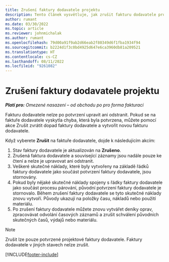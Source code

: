 ```yaml
---
title: Zrušení faktury dodavatele projektu
description: Tento článek vysvětluje, jak zrušit fakturu dodavatele projektu v Microsoft Dynamics 365 Project Operations a finanční dopad zrušení faktury dodavatele projektu.
author: rumant
ms.date: 03/30/2022
ms.topic: article
ms.reviewer: johnmichalak
ms.author: rumant
ms.openlocfilehash: 79d00a91f9ab2d66eab2f80349d6f1fba1934f94
ms.sourcegitcommit: b2224d1f3c0bd4925d647e6ca3960db81a209521
ms.translationtype: HT
ms.contentlocale: cs-CZ
ms.lasthandoff: 08/11/2022
ms.locfileid: "9261082"
---
```

# <a name="cancel-a-project-vendor-invoice"></a>Zrušení faktury dodavatele projektu

_**Platí pro:** Omezené nasazení – od obchodu po pro forma fakturaci_

Fakturu dodavatele nelze po potvrzení upravit ani odstranit. Pokud se na faktuře dodavatele vyskytla chyba, která byla potvrzena, můžete pomocí akce Zrušit zvrátit dopad faktury dodavatele a vytvořit novou fakturu dodavatele.

Když vyberete **Zrušit** na faktuře dodavatele, dojde k následujícím akcím:

1. Stav faktury dodavatele je aktualizován na **Zrušeno**.
2. Zrušená faktura dodavatele a související záznamy jsou nadále pouze ke čtení a nelze je upravovat ani odstranit.
3. Veškeré skutečné náklady, které byly vytvořeny na základě řádků faktury dodavatele jako součást potvrzení faktury dodavatele, jsou stornovány.
4. Pokud byly nějaké skutečné náklady spojeny s řádky faktury dodavatele jako součást procesu párování, původní potvrzení faktury dodavatele je stornovalo. Během zrušení faktury dodavatele se tyto skutečné náklady znovu vytvoří. Původy ukazují na položky času, nákladů nebo použití materiálu.
5. Po zrušení faktury dodavatele můžete znovu vytvářet deníky oprav, zpracovávat odvolání časových záznamů a zrušit schválení původních skutečných časů, výdajů nebo materiálu.

> [!NOTE]
> Zrušit lze pouze potvrzené projektové faktury dodavatele. Faktury dodavatele v jiných stavech nelze zrušit.

[!INCLUDE[footer-include](../../includes/footer-banner.md)]
